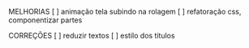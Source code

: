 MELHORIAS
[ ] animação tela subindo na rolagem
[ ] refatoração css, componentizar partes

CORREÇÕES
[ ] reduzir textos
[ ] estilo dos titulos